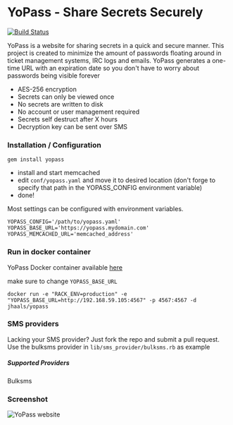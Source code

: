 # YoPass - Share Secrets Securely
[![Build Status](https://travis-ci.org/jhaals/yopass.png?branch=master)](https://travis-ci.org/jhaals/yopass)

YoPass is a website for sharing secrets in a quick and secure manner.
This project is created to minimize the amount of passwords floating around in ticket management systems, IRC logs and emails. YoPass generates a one-time URL with an expiration date so you don't have to worry about passwords being visible forever

* AES-256 encryption
* Secrets can only be viewed once
* No secrets are written to disk
* No account or user management required
* Secrets self destruct after X hours
* Decryption key can be sent over SMS

### Installation / Configuration

    gem install yopass

* install and start memcached
* edit `conf/yopass.yaml` and move it to desired location (don't forge to specify that path in the YOPASS_CONFIG environment variable)
* done!

Most settings can be configured with environment variables.

    YOPASS_CONFIG='/path/to/yopass.yaml'
    YOPASS_BASE_URL='https://yopass.mydomain.com'
    YOPASS_MEMCACHED_URL='memcached_address'


### Run in docker container
YoPass Docker container available [here](https://hub.docker.com/u/jhaals/yopass)

make sure to change `YOPASS_BASE_URL`

    docker run -e "RACK_ENV=production" -e "YOPASS_BASE_URL=http://192.168.59.105:4567" -p 4567:4567 -d jhaals/yopass

### SMS providers

Lacking your SMS provider? Just fork the repo and submit a pull request.
Use the bulksms provider in ```lib/sms_provider/bulksms.rb``` as example

##### Supported Providers
Bulksms

### Screenshot
![YoPass website](http://f.cl.ly/items/2F2T1L3a3R162K2G383q/yopass.png)

